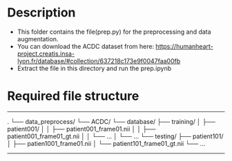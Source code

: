 # Description
  - This folder contains the file(prep.py) for the preprocessing and data augmentation.  
  - You can download the ACDC dataset from here: https://humanheart-project.creatis.insa-lyon.fr/database/#collection/637218c173e9f0047faa00fb  
  - Extract the file in this directory and run the prep.ipynb
# Required file structure
***
.
└── data_preprocess/
    └── ACDC/
        └── database/
            ├── training/
            │   ├── patient001/
            │   │   ├── patient001_frame01.nii
            │   │   ├── patient001_frame01_gt.nii
            │   │   └── ...
            │   └── ...
            └── testing/
                ├── patient101/
                │   ├── patien1001_frame01.nii
                │   └── patient101_frame01_gt.nii
                └── ...
***
